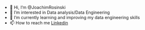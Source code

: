 - 👋 Hi, I’m @JoachimRosinski
- 👀 I’m interested in Data analysis/Data Engineering
- 🌱 I’m currently learning and improving my data engineering skills
- 📫 How to reach me [Linkedin](https://www.linkedin.com/in/joachim-rosi%C5%84ski-9a9a24208/)



<!---
JoachimRosinski/JoachimRosinski is a ✨ special ✨ repository because its `README.md` (this file) appears on your GitHub profile.
You can click the Preview link to take a look at your changes.
--->
